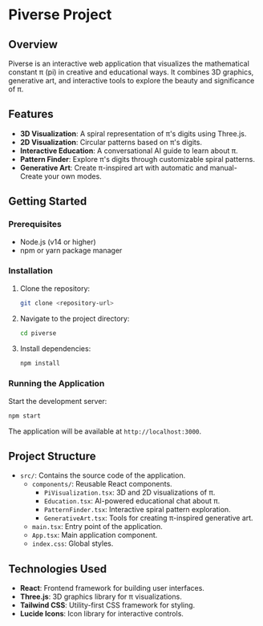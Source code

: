 # Piverse Project

## Overview
Piverse is an interactive web application that visualizes the mathematical constant π (pi) in creative and educational ways. It combines 3D graphics, generative art, and interactive tools to explore the beauty and significance of π.

## Features
- **3D Visualization**: A spiral representation of π's digits using Three.js.
- **2D Visualization**: Circular patterns based on π's digits.
- **Interactive Education**: A conversational AI guide to learn about π.
- **Pattern Finder**: Explore π's digits through customizable spiral patterns.
- **Generative Art**: Create π-inspired art with automatic and manual- Create your own modes.

## Getting Started

### Prerequisites
- Node.js (v14 or higher)
- npm or yarn package manager

### Installation
1. Clone the repository:
   ```bash
   git clone <repository-url>
   ```
2. Navigate to the project directory:
   ```bash
   cd piverse
   ```
3. Install dependencies:
   ```bash
   npm install
   ```

### Running the Application
Start the development server:
```bash
npm start
```
The application will be available at `http://localhost:3000`.

## Project Structure
- `src/`: Contains the source code of the application.
  - `components/`: Reusable React components.
    - `PiVisualization.tsx`: 3D and 2D visualizations of π.
    - `Education.tsx`: AI-powered educational chat about π.
    - `PatternFinder.tsx`: Interactive spiral pattern exploration.
    - `GenerativeArt.tsx`: Tools for creating π-inspired generative art.
  - `main.tsx`: Entry point of the application.
  - `App.tsx`: Main application component.
  - `index.css`: Global styles.

## Technologies Used
- **React**: Frontend framework for building user interfaces.
- **Three.js**: 3D graphics library for π visualizations.
- **Tailwind CSS**: Utility-first CSS framework for styling.
- **Lucide Icons**: Icon library for interactive controls.

